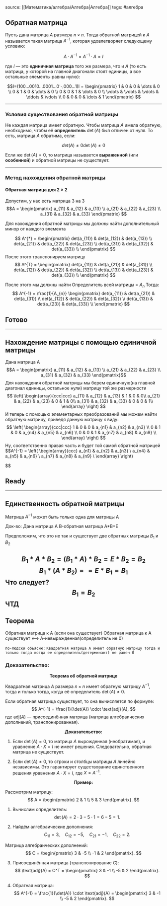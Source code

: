 source: [[Математика/алгебра/Алгебра|Алгебра]]
tegs: #алгебра

## Обратная матрица

Пусть дана матрица $A$ размера $n \times n$. Тогда обратной матрицей к $A$ называется такая матрица $A^{-1}$, которая удовлетворяет следующему условию:

$$A\cdot A^{-1}=A^{-1}\cdot A = I$$

где $I$ — это **единичная матрица** того же размера, что и $A$ (то есть матрица, у которой на главной диагонали стоят единицы, а все остальные элементы равны нулю):

$$I=(100…0010…0001…0⋱000…1)I = \begin{pmatrix} 1 & 0 & 0 & \dots & 0 \\ 0 & 1 & 0 & \dots & 0 \\ 0 & 0 & 1 & \dots & 0 \\ \vdots & \vdots & \vdots & \ddots & \vdots \\ 0 & 0 & 0 & \dots & 1 \end{pmatrix} $$

---

### Условия существования обратной матрицы

Не каждая матрица имеет обратную. Чтобы матрица $A$ имела обратную, необходимо, чтобы её **определитель** $\det(A)$ был отличен от нуля. То есть, матрица $A$ обратима, если:

$$det⁡(A)≠0\det(A) \neq 0$$

Если же $\det(A) = 0$, то матрица называется **выраженной** (или **особенной**) и обратной матрицы не существует.

---

### Метод нахождения обратной матрицы

#### Обратная матрица для $2 \times 2$

Допустим, у нас есть матрица 3 на 3
$$A = \begin{pmatrix}
a_{11} & a_{12} & a_{13} \\
a_{21} & a_{22} & a_{23} \\
a_{31} & a_{32} & a_{33}
\end{pmatrix}
$$


Для нахождения обратной матрицы мы должны найти дополнительный минор от каждого элемента

$$ A^{*} = 
\begin{pmatrix}
det(a_{11}) & det(a_{12}) & det(a_{13}) \\
det(a_{21}) & det(a_{22}) & det(a_{23})  \\
det(a_{31}) & det(a_{32}) & det(a_{33}) \\
\end{pmatrix}
$$
После этого транспонируем матрицу
$$ A^{T} = 
\begin{pmatrix}
det(a_{11}) & det(a_{21}) & det(a_{31}) \\
det(a_{12}) & det(a_{22}) & det(a_{32})  \\
det(a_{13}) & det(a_{23}) & det(a_{33}) \\
\end{pmatrix}
$$




После этого мы должны найти Определитель всей матрицы = $A_{n}$
Тогда:
$$ A^{-1} = \frac{1}{A_{n}}
\begin{pmatrix}
det(a_{11}) & det(a_{21}) & det(a_{31}) \\
det(a_{12}) & det(a_{22}) & det(a_{32})  \\
det(a_{13}) & det(a_{23}) & det(a_{33}) \\
\end{pmatrix}
$$


Готово
---
-----
Нахождение матрицы с помощью единичной матрицы
---

Дана матрица А
$$A = \begin{pmatrix}
a_{11} & a_{12} & a_{13} \\
a_{21} & a_{22} & a_{23} \\
a_{31} & a_{32} & a_{33}
\end{pmatrix}$$
Для нахождения обратной матрицы мы берем единичную(на главной диагонал единицы, остальное нули) матрицу той же размерности
$$
\left(
\begin{array}{ccc|ccc}
a_{11} & a_{12} & a_{13} & 1 & 0 & 0\\
a_{21} & a_{22} & a_{23} & 0 & 1 & 0\\
a_{31} & a_{32} & a_{33} & 0 & 0 & 1\\
\end{array}
\right)
$$
И теперь с помощью элементарных преобразований мы можем найти обратную матрицу, приведя данную матрицу к виду:
$$ 
\left(
\begin{array}{ccc|ccc}
1 & 0 & 0 & a_{n1} & a_{n2} & a_{n3} \\
0 & 1 & 0 & a_{n4} & a_{n5} & a_{n6} \\
0 & 0 & 1 & a_{n7} & a_{n8} & a_{n9} \\
\end{array}
\right)
$$
Ну, соответственно правая часть и будет той самой обратной матрицей
$$A^{-1} = 
\left(
\begin{array}{ccc}
a_{n1} & a_{n2} & a_{n3} \\
a_{n4} & a_{n5} & a_{n6} \\
a_{n7} & a_{n8} & a_{n9} \\
\end{array}
\right)

$$

Ready
---
----
Единственность обратной матрицы
----
Матрица $A^{-1}$ может быть только одна для матрицы А

Док-во:
Дана матрица A
B-обратная матрица
A*B=E


Предположим, что это не так и существует две обратных матрицы $В_{1}$ и $B_{2}$

$$B_{1}*A*B_{2} = (B_{1}*A)*B_{2}=E*B_{2}=B_{2}$$
$$B_{1}*(A*B_{2}) ==E*B_{1}=B_{1}$$
Что следует?
$$B_{1}=B_{2}$$
ЧТД
--

Теорема
---
Обратная матрица к А (если она существует) 
Обратная матрица к А существует <--> А-невыражденная(определитель не 0)

`по-людски обьясню:`
`Квадратная матрица А имеет обратную матрицу тогда и только тогда когда ее определитель(детерминант) не равен 0`

### **Доказательство:**

$$\textbf{Теорема об обратной матрице}$$

Квадратная матрица $A$ размера $n \times n$ имеет обратную матрицу $A^{-1}$, тогда и только тогда, когда её определитель $\det(A) \neq 0$.

Если обратная матрица существует, то она вычисляется по формуле:
$$
A^{-1} = \frac{1}{\det(A)} \cdot \text{adj}(A),
$$
где $\text{adj}(A)$ — присоединённая матрица (матрица алгебраических дополнений, транспонированная).

$$\textbf{Доказательство:}$$

1. Если $\det(A) = 0$, то матрица $A$ вырожденная (необратимая), и уравнение $A \cdot X = I$ не имеет решения. Следовательно, обратная матрица не существует.

2. Если $\det(A) \neq 0$, то строки и столбцы матрицы $A$ линейно независимы. Это гарантирует существование единственного решения уравнения $A \cdot X = I$, где $X = A^{-1}$.

$$\textbf{Пример:} $$

Рассмотрим матрицу:
$$
A = \begin{pmatrix}
2 & 1 \\
5 & 3
\end{pmatrix}.
$$

1. Вычислим определитель:
$$
\det(A) = 2 \cdot 3 - 5 \cdot 1 = 6 - 5 = 1.
$$

2. Найдём алгебраические дополнения:
$$
C_{11} = 3, \quad C_{12} = -5, \quad C_{21} = -1, \quad C_{22} = 2.
$$

Матрица алгебраических дополнений:
$$
C = \begin{pmatrix}
3 & -5 \\
-1 & 2
\end{pmatrix}.
$$

3. Присоединённая матрица (транспонирование $C$):
$$
\text{adj}(A) = C^T = \begin{pmatrix}
3 & -1 \\
-5 & 2
\end{pmatrix}.
$$

4. Обратная матрица:
$$
A^{-1} = \frac{1}{\det(A)} \cdot \text{adj}(A) = \begin{pmatrix}
3 & -1 \\
-5 & 2
\end{pmatrix}.
$$
